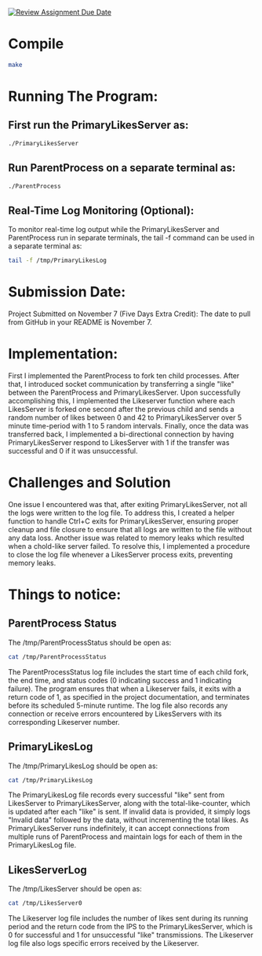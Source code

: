 [![Review Assignment Due Date](https://classroom.github.com/assets/deadline-readme-button-24ddc0f5d75046c5622901739e7c5dd533143b0c8e959d652212380cedb1ea36.svg)](https://classroom.github.com/a/_fBs5sT8)

# Compile

```bash
make
```

# Running The Program:

## First run the PrimaryLikesServer as:

```bash
./PrimaryLikesServer
```

## Run ParentProcess on a separate terminal as:

```bash
./ParentProcess
```

## Real-Time Log Monitoring (Optional):

To monitor real-time log output while the PrimaryLikesServer and ParentProcess run in separate terminals, the tail -f command can be used in a separate terminal as:

```bash
tail -f /tmp/PrimaryLikesLog
``` 

# Submission Date:

Project Submitted on November 7 (Five Days Extra Credit): The date to pull from GitHub in your README is November 7.


# Implementation:

First I implemented the ParentProcess to fork ten child processes. After that, I introduced socket communication by transferring a single "like" between the ParentProcess and PrimaryLikesServer. Upon successfully accomplishing this, I implemented the Likeserver function where each LikesServer is forked one second after the previous child and sends a random number of likes between 0 and 42 to PrimaryLikesServer over 5 minute time-period with 1 to 5 random intervals. Finally, once the data was transferred back, I implemented a bi-directional connection by having PrimaryLikesServer respond to LikesServer with 1 if the transfer was successful and 0 if it was unsuccessful.

# Challenges and Solution

One issue I encountered was that, after exiting PrimaryLikesServer, not all the logs were written to the log file. To address this, I created a helper function to handle Ctrl+C exits for PrimaryLikesServer, ensuring proper cleanup and file closure to ensure that all logs are written to the file without any data loss. Another issue was related to memory leaks which resulted when a chold-like server failed. To resolve this, I implemented a procedure to close the log file whenever a LikesServer process exits, preventing memory leaks.

# Things to notice:

## ParentProcess Status

The /tmp/ParentProcessStatus should be open as:
```bash
cat /tmp/ParentProcessStatus
```
The ParentProcessStatus log file includes the start time of each child fork, the end time, and status codes (0 indicating success and 1 indicating failure). The program ensures that when a Likeserver fails, it exits with a return code of 1, as specified in the project documentation, and terminates before its scheduled 5-minute runtime. The log file also records any connection or receive errors encountered by LikesServers with its corresponding Likeserver number.

## PrimaryLikesLog

The /tmp/PrimaryLikesLog should be open as:
```bash
cat /tmp/PrimaryLikesLog
```
The PrimaryLikesLog file records every successful "like" sent from LikesServer to PrimaryLikesServer, along with the total-like-counter, which is updated after each "like" is sent. If invalid data is provided, it simply logs "Invalid data" followed by the data, without incrementing the total likes. As PrimaryLikesServer runs indefinitely, it can accept connections from multiple runs of ParentProcess and maintain logs for each of them in the PrimaryLikesLog file.

## LikesServerLog

The /tmp/LikesServer should be open as:
```bash
cat /tmp/LikesServer0
```
The Likeserver log file includes the number of likes sent during its running period and the return code from the IPS to the PrimaryLikesServer, which is 0 for successful and 1 for unsuccessful "like" transmissions. The Likeserver log file also logs specific errors received by the Likeserver.
